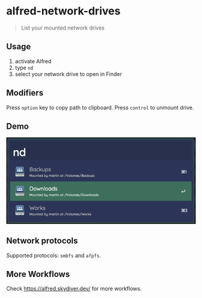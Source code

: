 # alfred-network-drives
> List your mounted network drives

## Usage
1. activate Alfred
2. type `nd`
3. select your network drive to open in Finder

## Modifiers
Press `option` key to copy path to clipboard.
Press `control` to unmount drive.

## Demo
![demo](demo.png)

## Network protocols
Supported protocols: `smbfs` and `afpfs`.

## More Workflows
Check https://alfred.skydiver.dev/ for more workflows.